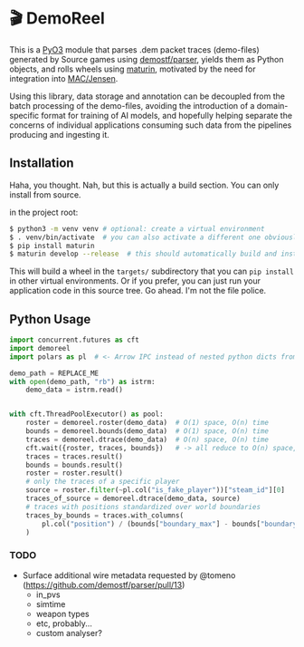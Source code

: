 # 🎬 DemoReel

This is a [PyO3] module that parses .dem packet traces (demo-files) generated by
Source games using [demostf/parser][demostf], yields them as Python objects, and rolls
wheels using [maturin], motivated by the need for integration into
[MAC/Jensen][jensen].

Using this library, data storage and annotation can be decoupled from the batch
processing of the demo-files, avoiding the introduction of a domain-specific
format for training of AI models, and hopefully helping separate the concerns of
individual applications consuming such data from the pipelines producing and
ingesting it. 

## Installation

Haha, you thought. Nah, but this is actually a build section. You can only
install from source.

in the project root:
```sh
$ python3 -m venv venv # optional: create a virtual environment
$ . venv/bin/activate  # you can also activate a different one obviously
$ pip install maturin
$ maturin develop --release  # this should automatically build and install a wheel for you
```

This will build a wheel in the `targets/` subdirectory that you can `pip
install` in other virtual environments. Or if you prefer, you can just run your
application code in this source tree. Go ahead. I'm not the file police.

## Python Usage

```py
import concurrent.futures as cft
import demoreel
import polars as pl  # <- Arrow IPC instead of nested python dicts from "JSON"

demo_path = REPLACE_ME
with open(demo_path, "rb") as istrm:
    demo_data = istrm.read()


with cft.ThreadPoolExecutor() as pool:
    roster = demoreel.roster(demo_data)  # O(1) space, O(n) time
    bounds = demoreel.bounds(demo_data)  # O(1) space, O(n) time
    traces = demoreel.dtrace(demo_data)  # O(n) space, O(n) time
    cft.wait({roster, traces, bounds})   # -> all reduce to O(n) space, O(n) time
    traces = traces.result()
    bounds = bounds.result()
    roster = roster.result()
    # only the traces of a specific player
    source = roster.filter(~pl.col("is_fake_player"))["steam_id"][0]
    traces_of_source = demoreel.dtrace(demo_data, source)
    # traces with positions standardized over world boundaries
    traces_by_bounds = traces.with_columns(
        pl.col("position") / (bounds["boundary_max"] - bounds["boundary_min"])
    )
```

### TODO
- Surface additional wire metadata requested by @tomeno (https://github.com/demostf/parser/pull/13)
  - in_pvs
  - simtime
  - weapon types
  - etc, probably...
  - custom analyser?

[maturin]: https://maturin.rs/
[pyo3]: https://pyo3.rs/
[jpath]: https://docs.rs/serde_json_path/
[jensen]: https://github.com/megascatterbomb/MegaAntiCheat/
[demostf]: https://github.com/demostf/parser